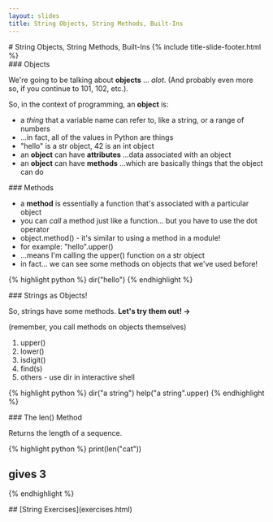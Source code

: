 ```yaml
---
layout: slides
title: String Objects, String Methods, Built-Ins
---
```

<section markdown="block" class="title-slide">
#  String Objects, String Methods, Built-Ins
{% include title-slide-footer.html %}
</section>

<section markdown="block">
###  Objects

We're going to be talking about __objects__ ... _alot_. (And probably even more so, if you continue to 101, 102, etc.).

So, in the context of programming, an __object__ is:

* a _thing_ that a variable name can refer to, like a string, or a range of numbers
* ...in fact, all of the values in Python are things
* "hello" is a str object, 42 is an int object
* an __object__ can have __attributes__ ...data associated with an object
* an __object__ can have __methods__ ...which are basically things that the object can do
</section>

<section markdown="block">
###  Methods

* a __method__ is essentially a function that's associated with a particular object
* you can _call_ a method just like a function... but you have to use the dot operator
* object.method() - it's similar to using a method in a module!
* for example: "hello".upper() 
* ...means I'm calling the upper() function on a str object
* in fact... we can see some methods on objects that we've used before!

{% highlight python %}
dir("hello")
{% endhighlight %}
</section>

<section markdown="block">
###  Strings as Objects!

So, strings have some methods.  __Let's try them out! &rarr;__

(remember, you call methods on objects themselves)

1. upper() 
2. lower()
3. isdigit()
4. find(s)
5. others - use dir in interactive shell

{% highlight python %}
dir("a string")
help("a string".upper)
{% endhighlight %}
</section>

<section markdown="block">
###  The len() Method

Returns the length of a sequence.

{% highlight python %}
print(len("cat"))
#  gives 3
{% endhighlight %}
</section>

<section markdown="block">
##  [String Exercises](exercises.html)
</section>
